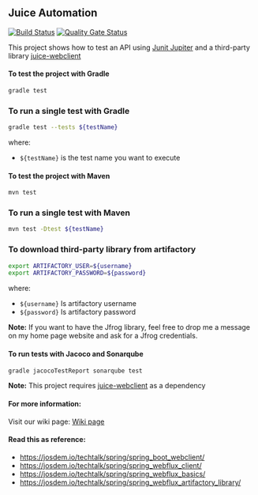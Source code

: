 Juice Automation
----------------------------------------

[![Build Status](https://app.travis-ci.com/josdem/juice-automation.svg?branch=master)](https://app.travis-ci.com/josdem/juice-automation)
[![Quality Gate Status](https://sonar.josdem.io/api/project_badges/measure?project=com.josdem.jugoterapia.webclient.automation%3Ajuice-automation&metric=alert_status)](https://sonar.josdem.io/dashboard?id=com.josdem.jugoterapia.webclient.automation%3Ajuice-automation)

This project shows how to test an API using [Junit Jupiter](https://junit.org/junit5/docs/current/user-guide/) and a third-party library [juice-webclient](https://github.com/josdem/juice-webclient)

#### To test the project with Gradle

```bash
gradle test
```

### To run a single test with Gradle

```bash
gradle test --tests ${testName}
```

where:

- `${testName}` is the test name you want to execute

#### To test the project with Maven

```bash
mvn test
```

### To run a single test with Maven

```bash
mvn test -Dtest ${testName}
```

### To download third-party library from artifactory

```bash
export ARTIFACTORY_USER=${username}
export ARTIFACTORY_PASSWORD=${password}
```

where:

- `${username}` Is artifactory username
- `${password}` Is artifactory password

**Note:** If you want to have the Jfrog library, feel free to drop me a message on my home page website and ask for a Jfrog credentials.

#### To run tests with Jacoco and Sonarqube

```bash
gradle jacocoTestReport sonarqube test
```

**Note:** This project requires [juice-webclient](https://github.com/josdem/juice-webclient) as a dependency

#### For more information:

Visit our wiki page: [Wiki page](https://github.com/josdem/juice-automation/wiki)

#### Read this as reference:

* https://josdem.io/techtalk/spring/spring_boot_webclient/
* https://josdem.io/techtalk/spring/spring_webflux_client/
* https://josdem.io/techtalk/spring/spring_webflux_basics/
* https://josdem.io/techtalk/spring/spring_webflux_artifactory_library/
